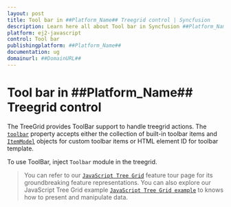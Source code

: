 ```yaml
---
layout: post
title: Tool bar in ##Platform_Name## Treegrid control | Syncfusion
description: Learn here all about Tool bar in Syncfusion ##Platform_Name## Treegrid control of Syncfusion Essential JS 2 and more.
platform: ej2-javascript
control: Tool bar 
publishingplatform: ##Platform_Name##
documentation: ug
domainurl: ##DomainURL##
---
```


# Tool bar in ##Platform_Name## Treegrid control

The TreeGrid provides ToolBar support to handle treegrid actions. The [`toolbar`](../../api/treegrid/#toolbar) property accepts either the collection of built-in toolbar items and [`ItemModel`](../../api/toolbar/#item) objects for custom toolbar items or HTML element ID for toolbar template.

To use ToolBar, inject `Toolbar` module in the treegrid.

> You can refer to our [`JavaScript Tree Grid`](https://www.syncfusion.com/javascript-ui-controls/js-tree-grid) feature tour page for its groundbreaking feature representations. You can also explore our JavaScript Tree Grid example [`JavaScript Tree Grid example`](https://ej2.syncfusion.com/demos/#/material/tree-grid/treegrid-overview.html) to knows how to present and manipulate data.